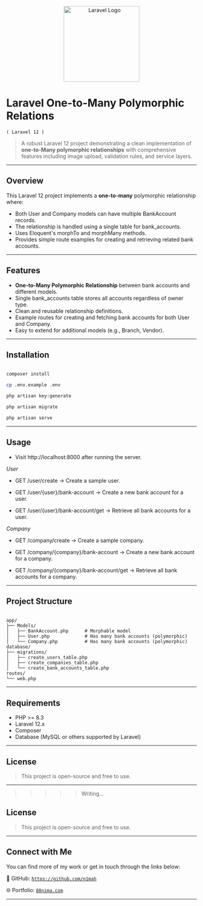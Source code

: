 <p align="center">
  <a href="https://laravel.com" target="_blank">
    <img src="https://raw.githubusercontent.com/laravel/art/master/logo-lockup/5%20SVG/2%20CMYK/1%20Full%20Color/laravel-logolockup-cmyk-red.svg" width="200" alt="Laravel Logo">
  </a>
</p>

# Laravel One-to-Many Polymorphic Relations
```( Laravel 12 )```
>A robust Laravel 12 project demonstrating a clean implementation of **one-to-Many polymorphic relationships** with comprehensive features including image upload, validation rules, and service layers.



---
## Overview

This Laravel 12 project implements a **one-to-many** polymorphic relationship where:

- Both User and Company models can have multiple BankAccount records.
- The relationship is handled using a single table for bank_accounts.
- Uses Eloquent's morphTo and morphMany methods.
- Provides simple route examples for creating and retrieving related bank accounts.

---

## Features

- **One-to-Many Polymorphic Relationship** between bank accounts and different models.
- Single bank_accounts table stores all accounts regardless of owner type.
- Clean and reusable relationship definitions.
- Example routes for creating and fetching bank accounts for both User and Company.
- Easy to extend for additional models (e.g., Branch, Vendor).

---
## Installation

```bash

composer install

cp .env.example .env

php artisan key:generate

php artisan migrate

php artisan serve
```

---

## Usage

- Visit http://localhost:8000 after running the server.
  
*User*

- GET /user/create → Create a sample user.


- GET /user/{user}/bank-account → Create a new bank account for a user.


- GET /user/{user}/bank-account/get → Retrieve all bank accounts for a user.

*Company*

- GET /company/create → Create a sample company.


- GET /company/{company}/bank-account → Create a new bank account for a company.


- GET /company/{company}/bank-account/get → Retrieve all bank accounts for a company.


---


## Project Structure

````

app/
├── Models/
│   ├── BankAccount.php      # Morphable model
│   ├── User.php             # Has many bank accounts (polymorphic)
│   └── Company.php          # Has many bank accounts (polymorphic)
database/
├── migrations/
│   ├── create_users_table.php
│   ├── create_companies_table.php
│   └── create_bank_accounts_table.php
routes/
└── web.php 

````
---

## Requirements

- PHP >= 8.3
- Laravel 12.x
- Composer
- Database (MySQL or others supported by Laravel)

---

## License
>This project is open-source and free to use.

---

>>>>>Writing...
## License
>This project is open-source and free to use.

---
## Connect with Me

You can find more of my work or get in touch through the links below:

🔗 GitHub: [`https://github.com/n1mah`](https://github.com/n1mah)

🌐 Portfolio: [`88nima.com`](https://88nima.com/)

---
 
